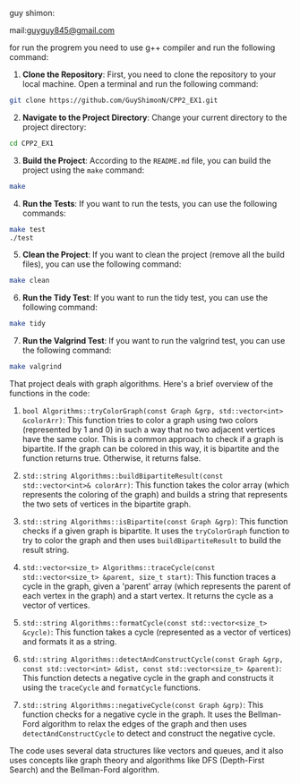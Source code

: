 guy shimon:

mail:guyguy845@gmail.com

for run the progrem you need to use g++ compiler and run the following command:

1. **Clone the Repository**: First, you need to clone the repository to your local machine. Open a terminal and run the following command:

```bash
git clone https://github.com/GuyShimonN/CPP2_EX1.git
```

2. **Navigate to the Project Directory**: Change your current directory to the project directory:

```bash
cd CPP2_EX1
```

3. **Build the Project**: According to the `README.md` file, you can build the project using the `make` command:

```bash
make
```

4. **Run the Tests**: If you want to run the tests, you can use the following commands:

```bash
make test
./test
```

5. **Clean the Project**: If you want to clean the project (remove all the build files), you can use the following command:

```bash
make clean
```

6. **Run the Tidy Test**: If you want to run the tidy test, you can use the following command:

```bash
make tidy
```

7. **Run the Valgrind Test**: If you want to run the valgrind test, you can use the following command:

```bash
make valgrind
```

That project deals with graph algorithms. Here's a brief overview of the functions in the code:

1. `bool Algorithms::tryColorGraph(const Graph &grp, std::vector<int> &colorArr)`: This function tries to color a graph using two colors (represented by 1 and 0) in such a way that no two adjacent vertices have the same color. This is a common approach to check if a graph is bipartite. If the graph can be colored in this way, it is bipartite and the function returns true. Otherwise, it returns false.

2. `std::string Algorithms::buildBipartiteResult(const std::vector<int>& colorArr)`: This function takes the color array (which represents the coloring of the graph) and builds a string that represents the two sets of vertices in the bipartite graph.

3. `std::string Algorithms::isBipartite(const Graph &grp)`: This function checks if a given graph is bipartite. It uses the `tryColorGraph` function to try to color the graph and then uses `buildBipartiteResult` to build the result string.

4. `std::vector<size_t> Algorithms::traceCycle(const std::vector<size_t> &parent, size_t start)`: This function traces a cycle in the graph, given a 'parent' array (which represents the parent of each vertex in the graph) and a start vertex. It returns the cycle as a vector of vertices.

5. `std::string Algorithms::formatCycle(const std::vector<size_t> &cycle)`: This function takes a cycle (represented as a vector of vertices) and formats it as a string.

6. `std::string Algorithms::detectAndConstructCycle(const Graph &grp, const std::vector<int> &dist, const std::vector<size_t> &parent)`: This function detects a negative cycle in the graph and constructs it using the `traceCycle` and `formatCycle` functions.

7. `std::string Algorithms::negativeCycle(const Graph &grp)`: This function checks for a negative cycle in the graph. It uses the Bellman-Ford algorithm to relax the edges of the graph and then uses `detectAndConstructCycle` to detect and construct the negative cycle.

The code uses several data structures like vectors and queues, and it also uses concepts like graph theory and algorithms like DFS (Depth-First Search) and the Bellman-Ford algorithm.